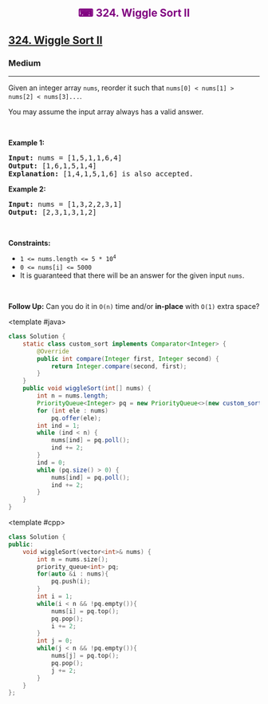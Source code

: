 <div align = "center">
<h style = "margin-bottom: 0px; margin-top: 0px; color : purple;" align = "center" class = "header">

## ⌨ 324. Wiggle Sort II

</h>
</div>

<h2><a href="https://leetcode.com/problems/wiggle-sort-ii/description/?envType=problem-list-v2&envId=sorting" target = "_blank">324. Wiggle Sort II</a></h2><h3>Medium</h3><hr><p>Given an integer array <code>nums</code>, reorder it such that <code>nums[0] &lt; nums[1] &gt; nums[2] &lt; nums[3]...</code>.</p>

<p>You may assume the input array always has a valid answer.</p>

<p>&nbsp;</p>
<p><strong class="example">Example 1:</strong></p>

<pre>
<strong>Input:</strong> nums = [1,5,1,1,6,4]
<strong>Output:</strong> [1,6,1,5,1,4]
<strong>Explanation:</strong> [1,4,1,5,1,6] is also accepted.
</pre>

<p><strong class="example">Example 2:</strong></p>

<pre>
<strong>Input:</strong> nums = [1,3,2,2,3,1]
<strong>Output:</strong> [2,3,1,3,1,2]
</pre>

<p>&nbsp;</p>
<p><strong>Constraints:</strong></p>

<ul>
	<li><code>1 &lt;= nums.length &lt;= 5 * 10<sup>4</sup></code></li>
	<li><code>0 &lt;= nums[i] &lt;= 5000</code></li>
	<li>It is guaranteed that there will be an answer for the given input <code>nums</code>.</li>
</ul>

<p>&nbsp;</p>
<strong>Follow Up:</strong> Can you do it in <code>O(n)</code> time and/or <strong>in-place</strong> with <code>O(1)</code> extra space?

<CodeTabs :languages="[ { name: 'C++', slot: 'cpp' },
  { name: 'Java', slot: 'java' }
]">

<template #java>

```java
class Solution {
    static class custom_sort implements Comparator<Integer> {
        @Override
        public int compare(Integer first, Integer second) {
            return Integer.compare(second, first);
        }
    }
    public void wiggleSort(int[] nums) {
        int n = nums.length;
        PriorityQueue<Integer> pq = new PriorityQueue<>(new custom_sort());
        for (int ele : nums)
            pq.offer(ele);
        int ind = 1;
        while (ind < n) {
            nums[ind] = pq.poll();
            ind += 2;
        }
        ind = 0;
        while (pq.size() > 0) {
            nums[ind] = pq.poll();
            ind += 2;
        }
    }
}
```

</template>

<template #cpp>

```cpp
class Solution {
public:
    void wiggleSort(vector<int>& nums) {
        int n = nums.size();
        priority_queue<int> pq;
        for(auto &i : nums){
            pq.push(i);
        }
        int i = 1;
        while(i < n && !pq.empty()){
            nums[i] = pq.top();
            pq.pop();
            i += 2;
        }
        int j = 0;
        while(j < n && !pq.empty()){
            nums[j] = pq.top();
            pq.pop();
            j += 2;
        }
    }
};
```

</template>

</CodeTabs>
